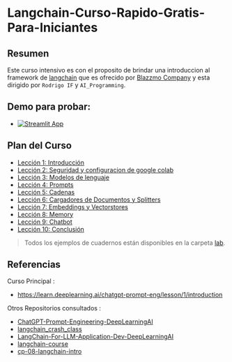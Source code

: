# Langchain-Curso-Rapido-Gratis-Para-Iniciantes

## Resumen

Este curso intensivo es con el proposito de brindar una introduccion al framework de [langchain](https://python.langchain.com/docs/) que es ofrecido por [Blazzmo Company](blazzmo.company@gmail.com) y esta dirigido por `Rodrigo IF` y `AI_Programming`.

## Demo para probar:

  - [![Streamlit App](https://static.streamlit.io/badges/streamlit_badge_black_white.svg)](https://curso-introductorio-rapido-langchain.streamlit.app/)

## Plan del Curso

- [Lección 1: Introducción](./conceptos/l1-intro-notes.md)
- [Lección 2: Seguridad y configuracion de google colab](./conceptos/l2-guidelines-notes.md)
- [Lección 3: Modelos de lenguaje](./conceptos/l3-Modelos.md)
- [Lección 4: Prompts](./conceptos/l4-Prompts.md)
- [Lección 5: Cadenas](./conceptos/l5-Cadenas.md)
- [Lección 6: Cargadores de Documentos y Splitters](./conceptos/l6-Cargadores-y-Splitters.md)
- [Lección 7: Embeddings y Vectorstores](./conceptos/l7-Embeddings-Vectorstores.md)
- [Lección 8: Memory](./conceptos/l8-Memoria.md)
- [Lección 9: Chatbot](./conceptos/l9-chatbot.md)
- [Lección 10: Conclusión](./conceptos/l10-conclusion.md)

> Todos los ejemplos de cuadernos están disponibles en la carpeta [lab](./conceptos/lab/).

## Referencias

Curso Principal : 
- https://learn.deeplearning.ai/chatgpt-prompt-eng/lesson/1/introduction

Otros Repositorios consultados : 
- [ChatGPT-Prompt-Engineering-DeepLearningAI](https://github.com/afondiel/ChatGPT-Prompt-Engineering-DeepLearningAI)
- [langchain_crash_class](https://github.com/bgonzalezfractal/langchain_crash_class)
- [LangChain-For-LLM-Application-Dev-DeepLearningAI](https://github.com/afondiel/LangChain-For-LLM-Application-Dev-DeepLearningAI)
- [langchain-course](https://github.com/SamurAIGPT/langchain-course)
- [cp-08-langchain-intro](https://github.com/fajp-courses/cp-08-langchain-intro)